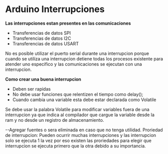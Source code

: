 # Arduino Interrupciones

**Las interrupciones estan presentes en las comunicaciones**

* Transferencias de datos SPI
* Transferencias de datos I2C
* Transferencias de datos USART

No es posible utilizar el puerto serial durante una interrupcion porque cuando se utiliza una interrupcion detiene todas los procesos existente para atender uno especifico y las comunicaciones se ejecutan con una interrupcion.

**Como crear una buena interrupcion**
* Deben ser rapidas
* No debe usar funciones que relentizen el tiempo como delay();
* Cuando cambia una variable esta debe estar declarada como Volatile

Se debe usar la palabra Volatile para modificar variables fuera de una interrupcion ya que indica al compilador que cargue la variable desde la ram y no desde un registro de almacenamiento.


--Agregar fuentes o sera eliminada en caso que no tenga utilidad.
Proriedad de interrupcion: Pueden ocurrir muchas interrupciones y las interrupcion solo se ejecuta 1 la vez por eso existen las proriedades para elegir que interrupcion se ejecuta primero que la otra debido a su importancia.  
